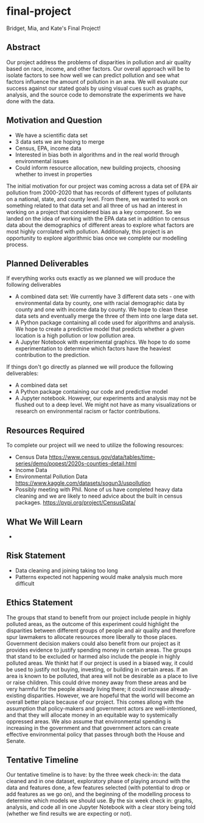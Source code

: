 # final-project
 Bridget, Mia, and Kate's Final Project! 

## Abstract

Our project address the problems of disparities in pollution and air quality based on race, income, and other factors. Our overall approach will be to isolate factors to see how well we can predict pollution and see what factors influence the amount of pollution in an area. We will evaluate our success against our stated goals by using visual cues such as graphs, analysis, and the source code to demonstrate the experiments we have done with the data. 


## Motivation and Question

- We have a scientific data set 
- 3 data sets we are hoping to merge 
- Census, EPA, income data
- Interested in bias both in algorithms and in the real world through environmental issues 
- Could inform resource allocation, new building projects, choosing whether to invest in properties

The initial motivation for our project was coming across a data set of EPA air pollution from 2000-2020 that has records of different types of pollutants on a national, state, and county level. From there, we wanted to work on something related to that data set and all three of us had an interest in working on a project that considered bias as a key component. So we landed on the idea of working with the EPA data set in addition to census data about the demographics of different areas to explore what factors are most highly corrolated with pollution. Additionaly, this project is an opportunity to explore algorithmic bias once we complete our modelling process. 

## Planned Deliverables
If everything works outs exactly as we planned we will produce the following deliverables
- A combined data set: We currently have 3 different data sets - one with environmental data by county, one with racial demographic data by county and one with income data by county. We hope to clean these data sets and eventually merge the three of them into one large data set.
- A Python package containing all code used for algorithms and analysis. We hope to create a predictive model that predicts whether a given location is a high pollution or low pollution area. 
- A Jupyter Notebook with experimental graphics. We hope to do some experimentation to determine which factors have the heaviest contribution to the prediction.

If things don't go directly as planned we will produce the following deliverables:
- A combined data set
- A Python package containing our code and predictive model
- A Jupyter notebook. However, our experiments and analysis may not be flushed out to a deep level. We might not have as many visualizations or research on environmental racism or factor contributions.

## Resources Required
To complete our project will we need to utilize the following resources:
- Census Data https://www.census.gov/data/tables/time-series/demo/popest/2020s-counties-detail.html
- Income Data 
- Environmental Pollution Data https://www.kaggle.com/datasets/sogun3/uspollution
- Possibly meeting with Phil. None of us have completed heavy data cleaning and we are likely to need advice about the built in census packages. https://pypi.org/project/CensusData/

## What We Will Learn

- 

## Risk Statement

- Data cleaning and joining taking too long 
- Patterns expected not happening would make analysis much more difficult

## Ethics Statement

The groups that stand to benefit from our project include people in highly polluted areas, as the outcome of this experiment could highlight the disparities between different groups of people and air quality and therefore spur lawmakers to allocate resources more liberally to those places. Government decision makers could also benefit from our project as it provides evidence to justify spending money in certain areas. 
The groups that stand to be excluded or harmed also include the people in highly polluted areas. We thinkt hat if our project is used in a biased way, it could be used to justify not buying, investing, or building in certain areas. If an area is known to be polluted, that area will not be desirable as a place to live or raise children. This could drive money away from these areas and be very harmful for the people already living there; it could increase already-existing disparities. 
However, we are hopeful that the world will become an overall better place because of our project. This comes allong with the assumption that policy-makers and government actors are well-intentioned, and that they will allocate money in an equitable way to systemically oppressed areas. We also assume that environmental spending is increasing in the government and that government actors can create effective environmental policy that passes through both the House and Senate. 


## Tentative Timeline

Our tentative timeline is to have: by the three week check-in: the data cleaned and in one dataset, exploratory phase of playing around with the data and features done, a few features selected (with potential to drop or add features as we go on), and the beginning of the modelling process to determine which models we should use. By the six week check in: graphs, analysis, and code all in one Jupyter Notebook with a clear story being told (whether we find results we are expecting or not).

